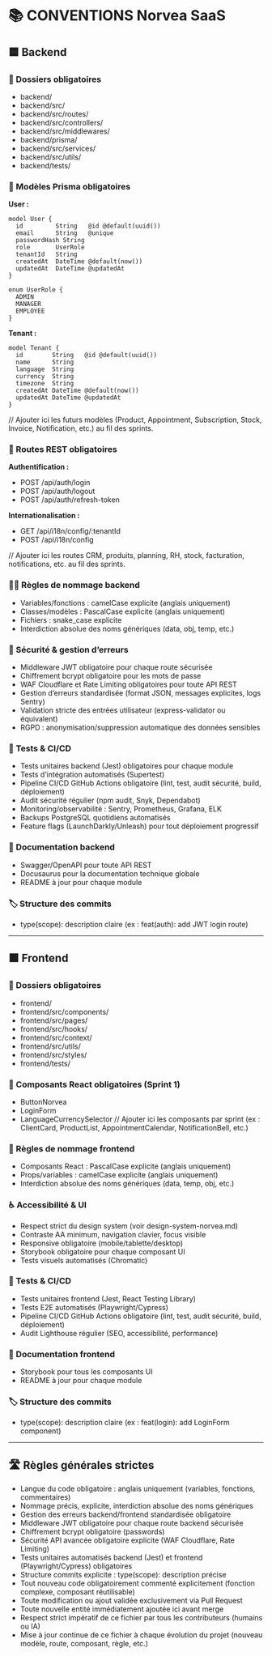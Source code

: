 # 📚 CONVENTIONS Norvea SaaS

## 🟦 Backend

### 📁 Dossiers obligatoires
- backend/
- backend/src/
- backend/src/routes/
- backend/src/controllers/
- backend/src/middlewares/
- backend/prisma/
- backend/src/services/
- backend/src/utils/
- backend/tests/

### 📑 Modèles Prisma obligatoires

**User :**
```prisma
model User {
  id         String   @id @default(uuid())
  email      String   @unique
  passwordHash String
  role       UserRole
  tenantId   String
  createdAt  DateTime @default(now())
  updatedAt  DateTime @updatedAt
}

enum UserRole {
  ADMIN
  MANAGER
  EMPLOYEE
}
```

**Tenant :**
```prisma
model Tenant {
  id        String   @id @default(uuid())
  name      String
  language  String
  currency  String
  timezone  String
  createdAt DateTime @default(now())
  updatedAt DateTime @updatedAt
}
```

// Ajouter ici les futurs modèles (Product, Appointment, Subscription, Stock, Invoice, Notification, etc.) au fil des sprints.

### 🚏 Routes REST obligatoires

**Authentification :**
- POST   /api/auth/login
- POST   /api/auth/logout
- POST   /api/auth/refresh-token

**Internationalisation :**
- GET    /api/i18n/config/:tenantId
- POST   /api/i18n/config

// Ajouter ici les routes CRM, produits, planning, RH, stock, facturation, notifications, etc. au fil des sprints.

### 🧑‍💻 Règles de nommage backend
- Variables/fonctions : camelCase explicite (anglais uniquement)
- Classes/modèles : PascalCase explicite (anglais uniquement)
- Fichiers : snake_case explicite
- Interdiction absolue des noms génériques (data, obj, temp, etc.)

### 🔐 Sécurité & gestion d’erreurs
- Middleware JWT obligatoire pour chaque route sécurisée
- Chiffrement bcrypt obligatoire pour les mots de passe
- WAF Cloudflare et Rate Limiting obligatoires pour toute API REST
- Gestion d’erreurs standardisée (format JSON, messages explicites, logs Sentry)
- Validation stricte des entrées utilisateur (express-validator ou équivalent)
- RGPD : anonymisation/suppression automatique des données sensibles

### 🧪 Tests & CI/CD
- Tests unitaires backend (Jest) obligatoires pour chaque module
- Tests d’intégration automatisés (Supertest)
- Pipeline CI/CD GitHub Actions obligatoire (lint, test, audit sécurité, build, déploiement)
- Audit sécurité régulier (npm audit, Snyk, Dependabot)
- Monitoring/observabilité : Sentry, Prometheus, Grafana, ELK
- Backups PostgreSQL quotidiens automatisés
- Feature flags (LaunchDarkly/Unleash) pour tout déploiement progressif

### 📝 Documentation backend
- Swagger/OpenAPI pour toute API REST
- Docusaurus pour la documentation technique globale
- README à jour pour chaque module

### 🏷️ Structure des commits
- type(scope): description claire (ex : feat(auth): add JWT login route)

---

## 🟩 Frontend

### 📁 Dossiers obligatoires
- frontend/
- frontend/src/components/
- frontend/src/pages/
- frontend/src/hooks/
- frontend/src/context/
- frontend/src/utils/
- frontend/src/styles/
- frontend/tests/

### 🧩 Composants React obligatoires (Sprint 1)
- ButtonNorvea
- LoginForm
- LanguageCurrencySelector
// Ajouter ici les composants par sprint (ex : ClientCard, ProductList, AppointmentCalendar, NotificationBell, etc.)

### 🎨 Règles de nommage frontend
- Composants React : PascalCase explicite (anglais uniquement)
- Props/variables : camelCase explicite (anglais uniquement)
- Interdiction absolue des noms génériques (data, temp, obj, etc.)

### ♿️ Accessibilité & UI
- Respect strict du design system (voir design-system-norvea.md)
- Contraste AA minimum, navigation clavier, focus visible
- Responsive obligatoire (mobile/tablette/desktop)
- Storybook obligatoire pour chaque composant UI
- Tests visuels automatisés (Chromatic)

### 🧪 Tests & CI/CD
- Tests unitaires frontend (Jest, React Testing Library)
- Tests E2E automatisés (Playwright/Cypress)
- Pipeline CI/CD GitHub Actions obligatoire (lint, test, audit sécurité, build, déploiement)
- Audit Lighthouse régulier (SEO, accessibilité, performance)

### 📝 Documentation frontend
- Storybook pour tous les composants UI
- README à jour pour chaque module

### 🏷️ Structure des commits
- type(scope): description claire (ex : feat(login): add LoginForm component)

---

## 🛣️ Règles générales strictes
- Langue du code obligatoire : anglais uniquement (variables, fonctions, commentaires)
- Nommage précis, explicite, interdiction absolue des noms génériques
- Gestion des erreurs backend/frontend standardisée obligatoire
- Middleware JWT obligatoire pour chaque route backend sécurisée
- Chiffrement bcrypt obligatoire (passwords)
- Sécurité API avancée obligatoire explicite (WAF Cloudflare, Rate Limiting)
- Tests unitaires automatisés backend (Jest) et frontend (Playwright/Cypress) obligatoires
- Structure commits explicite : type(scope): description précise
- Tout nouveau code obligatoirement commenté explicitement (fonction complexe, composant réutilisable)
- Toute modification ou ajout validée exclusivement via Pull Request
- Toute nouvelle entité immédiatement ajoutée ici avant merge
- Respect strict impératif de ce fichier par tous les contributeurs (humains ou IA)
- Mise à jour continue de ce fichier à chaque évolution du projet (nouveau modèle, route, composant, règle, etc.) 